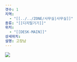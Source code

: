 ```yaml
---
갯수: 1
지역:
  - "[[../../ZONE/사무실|사무실]]"
종류: "[[디지털기기]]"
위치:
  - "[[DESK-MAIN]]"
상세위치: 
설명: 고장남
---
```


![](http://192.168.50.22/devices/250322_IMG_0012.jpg)
